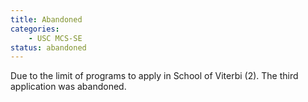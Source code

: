 ```yaml
---
title: Abandoned
categories:
    - USC MCS-SE
status: abandoned
---
```


Due to the limit of programs to apply in School of Viterbi (2). The third application was abandoned.
